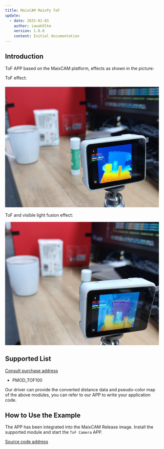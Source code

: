 ```yaml
---
title: MaixCAM MaixPy ToF
update:
  - date: 2025-01-03
    author: iawak9lkm
    version: 1.0.0
    content: Initial documentation
---
```


## Introduction

ToF APP based on the MaixCAM platform, effects as shown in the picture:

ToF effect:

![](../../assets/tof003.jpg)

ToF and visible light fusion effect:

![](../../assets/tof002.jpg)

## Supported List

[Consult purchase address](https://wiki.sipeed.com/en/store.html)

* PMOD_TOF100

Our driver can provide the converted distance data and pseudo-color map of the above modules, you can refer to our APP to write your application code.

## How to Use the Example

The APP has been integrated into the MaixCAM Release image. Install the supported module and start the `ToF Camera` APP.

[Source code address](https://github.com/sipeed/MaixCDK/tree/main/projects/app_tof_camera)
